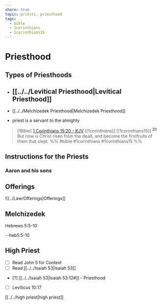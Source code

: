 ```yaml
---
share: true
topic: priests, priesthood
tags:
  - bible
  - 1corinthians
  - 1corinthians15
---
```




# Priesthood



## Types of Priesthoods

- [[../../Levitical Priesthood|Levitical Priesthood]]
	- 
- [[../../Melchizedek Priesthood|Melchizedek Priesthood]]



- priest is a servant to the almighty

> [!Bible] [1 Corinthians 15:20 - KJV](https://bible-api.com/1cori+15:20?translation=kjv) [[1corinthians]] [[1corinthians15]]
>  <sup> **20** </sup>But now is Christ risen from the dead, and become the firstfruits of them that slept.
 %% #bible #1corinthians #1corinthians15 %%


## Instructions for the Priests

### Aaron and his sons

## Offerings


![[../Law/Offerings|Offerings]]


## Melchizedek 

Hebrews 5:5-10

--heb5:5-10


## High Priest

- [ ] Read John 5 for Context
- [ ] Read [[../../Isaiah 53|Isaiah 53]]
- [?] [[../../Isaiah 53|Isaiah 53:12#]] - Priesthood
- [ ] Leviticus 10:17

[[../../high priest|high priest]]